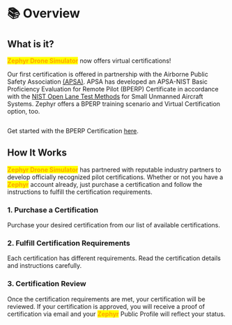 # 📚 Overview

## What is it?

<mark style="color:orange;">**Zephyr Drone Simulator**</mark> now offers virtual certifications!

Our first certification is offered in partnership with the Airborne Public Safety Association [(APSA)](https://publicsafetyaviation.org/). APSA has developed an APSA-NIST Basic Proficiency Evaluation for Remote Pilot (BPERP) Certificate in accordance with the [NIST Open Lane Test Methods](https://www.nist.gov/el/intelligent-systems-division-73500/standard-test-methods-response-robots/aerial-systems/open-test) for Small Unmanned Aircraft Systems. Zephyr offers a BPERP training scenario and Virtual Certification option, too.

<figure><img src="../.gitbook/assets/image (174).png" alt=""><figcaption></figcaption></figure>

Get started with the BPERP Certification [here](https://zephyr-sim.com/certifications).

## How It Works

<mark style="color:orange;">**Zephyr Drone Simulator**</mark> has partnered with reputable industry partners to develop officially recognized pilot certifications. Whether or not you have a <mark style="color:orange;">**Zephyr**</mark> account already, just purchase a certification and follow the instructions to fulfill the certification requirements.

### 1. Purchase a Certification

Purchase your desired certification from our list of available certifications.

### 2. Fulfill Certification Requirements

Each certification has different requirements. Read the certification details and instructions carefully.

### 3. Certification Review

Once the certification requirements are met, your certification will be reviewed. If your certification is approved, you will receive a proof of certification via email and your <mark style="color:orange;">**Zephyr**</mark> Public Profile will reflect your status.

